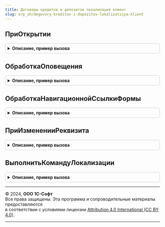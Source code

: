 ```yaml
---
title: Договоры кредитов и депозитов локализация клиент
slug: erp_uh/dogovory-kreditov-i-depozitov-lokalizatsiya-klient
---
```



## ПриОткрытии
<details style="margin: 1em 0; padding: 0.5em; border: 1px solid #ccc; border-radius: 6px;">

<summary style="font-weight: bold; cursor: pointer;">Описание, пример вызова</summary>

```bsl

// Обработчик события ПриОткрытии формы элемента справочника Договоры
//
// Параметры:
//  Отказ - Булево - признак отказа.
//  Форма - ФормаКлиентскогоПриложения - форма, для которой выполняется обработчик.
//
Процедура ПриОткрытии(Отказ, Форма) Экспорт
```

Пример вызова
```bsl
ДоговорыКредитовИДепозитовЛокализацияКлиент.ПриОткрытии(Отказ, Форма) 
```
</details>

## ОбработкаОповещения
<details style="margin: 1em 0; padding: 0.5em; border: 1px solid #ccc; border-radius: 6px;">

<summary style="font-weight: bold; cursor: pointer;">Описание, пример вызова</summary>

```bsl

// Обработчик события ОбработкаОповещения формы элемента справочника Договоры
//
// Параметры:
//  ИмяСобытия - Строка - см. описание платформенного метода ОбработкаОповещения
//  Параметр - ЛюбаяСсылка - см. описание платформенного метода ОбработкаОповещения
//  Источник - ЛюбаяСсылка - см. описание платформенного метода ОбработкаОповещения
//  Форма - ФормаКлиентскогоПриложения - форма, для которой выполняется процедура.
//
Процедура ОбработкаОповещения(ИмяСобытия, Параметр, Источник, Форма) Экспорт
```

Пример вызова
```bsl
ДоговорыКредитовИДепозитовЛокализацияКлиент.ОбработкаОповещения(ИмяСобытия, Параметр, Источник, Форма) 
```
</details>

## ОбработкаНавигационнойСсылкиФормы
<details style="margin: 1em 0; padding: 0.5em; border: 1px solid #ccc; border-radius: 6px;">

<summary style="font-weight: bold; cursor: pointer;">Описание, пример вызова</summary>

```bsl

Процедура ОбработкаНавигационнойСсылкиФормы(Элемент, НавигационнаяСсылкаФорматированнойСтроки, СтандартнаяОбработка, Форма) Экспорт
```

Пример вызова
```bsl
ДоговорыКредитовИДепозитовЛокализацияКлиент.ОбработкаНавигационнойСсылкиФормы(Элемент, НавигационнаяСсылкаФорматированнойСтроки, СтандартнаяОбработка, Форма) 
```
</details>

## ПриИзмененииРеквизита
<details style="margin: 1em 0; padding: 0.5em; border: 1px solid #ccc; border-radius: 6px;">

<summary style="font-weight: bold; cursor: pointer;">Описание, пример вызова</summary>

```bsl

// Обработчик события изменения
//
// Параметры:
//     Элемент - ПолеФормы - Изменившийся элемент.
//     Форма - ФормаКлиентскогоПриложения - Форма.
//
Процедура ПриИзмененииРеквизита(Элемент, Форма) Экспорт
```

Пример вызова
```bsl
ДоговорыКредитовИДепозитовЛокализацияКлиент.ПриИзмененииРеквизита(Элемент, Форма) 
```
</details>

## ВыполнитьКомандуЛокализации
<details style="margin: 1em 0; padding: 0.5em; border: 1px solid #ccc; border-radius: 6px;">

<summary style="font-weight: bold; cursor: pointer;">Описание, пример вызова</summary>

```bsl

Процедура ВыполнитьКомандуЛокализации(Команда, Форма) Экспорт
```

Пример вызова
```bsl
ДоговорыКредитовИДепозитовЛокализацияКлиент.ВыполнитьКомандуЛокализации(Команда, Форма) 
```
</details>

---

© 2024, **ООО 1С-Софт**  
Все права защищены. Эта программа и сопроводительные материалы предоставляются  
в соответствии с условиями лицензии [Attribution 4.0 International (CC BY 4.0)](https://creativecommons.org/licenses/by/4.0/legalcode).

---
